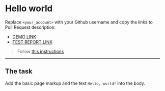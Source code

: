 # Hello world
Replace `<your_account>` with your Github username and copy the links to Pull Request description:
- [DEMO LINK](https://Mihall21.github.io/layout_hello-world/)
- [TEST REPORT LINK](https://Mihall21.github.io/layout_hello-world/report/html_report/)

> Follow [this instructions](https://mate-academy.github.io/layout_task-guideline/#how-to-solve-the-layout-tasks-on-github)
___

## The task
Add the basic page markup and the text `Hello, world!` into the body.
